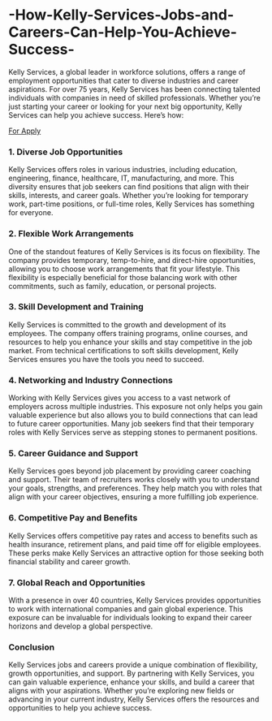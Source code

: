 # -How-Kelly-Services-Jobs-and-Careers-Can-Help-You-Achieve-Success-
Kelly Services, a global leader in workforce solutions, offers a range of employment opportunities that cater to diverse industries and career aspirations. For over 75 years, Kelly Services has been connecting talented individuals with companies in need of skilled professionals. Whether you’re just starting your career or looking for your next big opportunity, Kelly Services can help you achieve success. Here’s how:

[For Apply](https://www.gn3atrk.com/2B8S732P/377T3HNL/?sub1=hasib)

### 1. **Diverse Job Opportunities**
Kelly Services offers roles in various industries, including education, engineering, finance, healthcare, IT, manufacturing, and more. This diversity ensures that job seekers can find positions that align with their skills, interests, and career goals. Whether you’re looking for temporary work, part-time positions, or full-time roles, Kelly Services has something for everyone.

### 2. **Flexible Work Arrangements**
One of the standout features of Kelly Services is its focus on flexibility. The company provides temporary, temp-to-hire, and direct-hire opportunities, allowing you to choose work arrangements that fit your lifestyle. This flexibility is especially beneficial for those balancing work with other commitments, such as family, education, or personal projects.

### 3. **Skill Development and Training**
Kelly Services is committed to the growth and development of its employees. The company offers training programs, online courses, and resources to help you enhance your skills and stay competitive in the job market. From technical certifications to soft skills development, Kelly Services ensures you have the tools you need to succeed.

### 4. **Networking and Industry Connections**
Working with Kelly Services gives you access to a vast network of employers across multiple industries. This exposure not only helps you gain valuable experience but also allows you to build connections that can lead to future career opportunities. Many job seekers find that their temporary roles with Kelly Services serve as stepping stones to permanent positions.

### 5. **Career Guidance and Support**
Kelly Services goes beyond job placement by providing career coaching and support. Their team of recruiters works closely with you to understand your goals, strengths, and preferences. They help match you with roles that align with your career objectives, ensuring a more fulfilling job experience.

### 6. **Competitive Pay and Benefits**
Kelly Services offers competitive pay rates and access to benefits such as health insurance, retirement plans, and paid time off for eligible employees. These perks make Kelly Services an attractive option for those seeking both financial stability and career growth.

### 7. **Global Reach and Opportunities**
With a presence in over 40 countries, Kelly Services provides opportunities to work with international companies and gain global experience. This exposure can be invaluable for individuals looking to expand their career horizons and develop a global perspective.

### Conclusion
Kelly Services jobs and careers provide a unique combination of flexibility, growth opportunities, and support. By partnering with Kelly Services, you can gain valuable experience, enhance your skills, and build a career that aligns with your aspirations. Whether you’re exploring new fields or advancing in your current industry, Kelly Services offers the resources and opportunities to help you achieve success.


